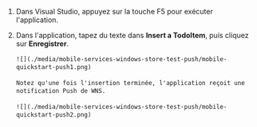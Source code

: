 
1. Dans Visual Studio, appuyez sur la touche F5 pour exécuter l'application.
2. Dans l'application, tapez du texte dans **Insert a TodoItem**, puis cliquez sur **Enregistrer**.
   
       ![](./media/mobile-services-windows-store-test-push/mobile-quickstart-push1.png)
   
       Notez qu'une fois l'insertion terminée, l'application reçoit une notification Push de WNS.
   
       ![](./media/mobile-services-windows-store-test-push/mobile-quickstart-push2.png)

<!---HONumber=Oct15_HO3-->